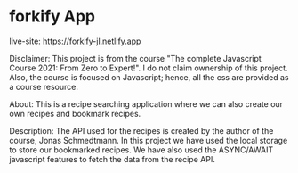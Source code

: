 # forkify App

live-site: https://forkify-jl.netlify.app

Disclaimer: This project is from the course "The complete Javascript Course 2021: From Zero to Expert!". I do not claim ownership of this project. Also, the course is focused on Javascript; hence, all the css are provided as a course resource.

About: This is a recipe searching application where we can also create our own recipes and bookmark recipes.

Description: The API used for the recipes is created by the author of the course, Jonas Schmedtmann. In this project we have used the local storage to store our bookmarked recipes. We have also used the ASYNC/AWAIT javascript features to fetch the data from the recipe API.
